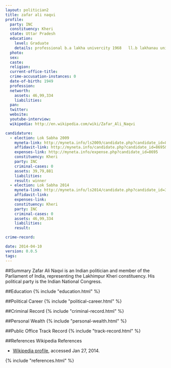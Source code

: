 ```yaml
---
layout: politician2
title: zafar ali naqvi
profile: 
  party: INC
  constituency: Kheri
  state: Uttar Pradesh
  education: 
    level: Graduate
    details: professional b.a lakha univercity 1968   ll.b lakhanau univercity 1974
  photo: 
  sex: 
  caste: 
  religion: 
  current-office-title: 
  crime-accusation-instances: 0
  date-of-birth: 1949
  profession: 
  networth: 
    assets: 46,99,334
    liabilities: 
  pan: 
  twitter: 
  website: 
  youtube-interview: 
  wikipedia: http://en.wikipedia.com/wiki/Zafar_Ali_Naqvi

candidature: 
  - election: Lok Sabha 2009
    myneta-link: http://myneta.info/ls2009/candidate.php?candidate_id=8695
    affidavit-link: http://myneta.info/candidate.php?candidate_id=8695&scan=original
    expenses-link: http://myneta.info/expense.php?candidate_id=8695
    constituency: Kheri 
    party: INC
    criminal-cases: 0
    assets: 39,79,881
    liabilities: 
    result: winner 
  - election: Lok Sabha 2014
    myneta-link: http://myneta.info/ls2014/candidate.php?candidate_id=3110
    affidavit-link: 
    expenses-link: 
    constituency: Kheri 
    party: INC
    criminal-cases: 0
    assets: 46,99,334
    liabilities: 
    result:  

crime-record: 

date: 2014-04-10
version: 0.0.5
tags: 
---
```


##Summary
Zafar Ali Naqvi is an Indian politician and member of the Parliament of India, representing the Lakhimpur Kheri constituency. His political party is the Indian National Congress.




##Education
{% include "education.html" %}


##Political Career
{% include "political-career.html" %}


##Criminal Record
{% include "criminal-record.html" %}


##Personal Wealth
{% include "personal-wealth.html" %}


##Public Office Track Record
{% include "track-record.html" %}


##References
Wikipedia References
- [Wikipedia profile]({{page.profile.wikipedia}}), accessed Jan 27, 2014.



{% include "references.html" %}
